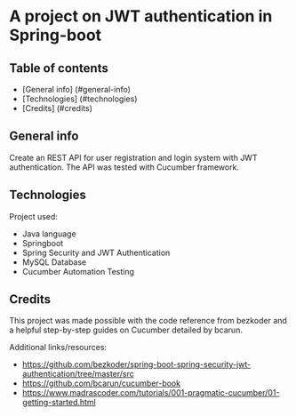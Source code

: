 <!-- Project title -->
# A project on JWT authentication in Spring-boot

## Table of contents
* [General info] (#general-info)
* [Technologies] (#technologies)
* [Credits] (#credits)

## General info
Create an REST API for user registration and login system with JWT authentication. The API was tested with Cucumber framework.

## Technologies
Project used:
* Java language
* Springboot
* Spring Security and JWT Authentication
* MySQL Database
* Cucumber Automation Testing

## Credits
This project was made possible with the code reference from bezkoder and a helpful step-by-step guides on Cucumber detailed by bcarun.

Additional links/resources:
* https://github.com/bezkoder/spring-boot-spring-security-jwt-authentication/tree/master/src
* https://github.com/bcarun/cucumber-book
* https://www.madrascoder.com/tutorials/001-pragmatic-cucumber/01-getting-started.html